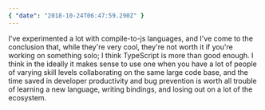 ```yaml
---
{ "date": "2018-10-24T06:47:59.290Z" }
---
```


I've experimented a lot with compile-to-js languages, and I've come to the
conclusion that, while they're very cool, they're not worth it if you're working
on something solo; I think TypeScript is more than good enough. I think in the
ideally it makes sense to use one when you have a lot of people of varying skill
levels collaborating on the same large code base, and the time saved in
developer productivity and bug prevention is worth all trouble of learning a new
language, writing bindings, and losing out on a lot of the ecosystem.
